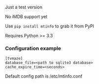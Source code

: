 Just a test version

No iMDB support yet

Use `pip install mtinfo` to grab it from PyPI

Requires Python >= 3.3

### Configuration example

```
[tvmaze]
database_file=<path to sqlite3 database>
cache_expire_time=<seconds>

```
Default config path is /etc/mtinfo.conf
